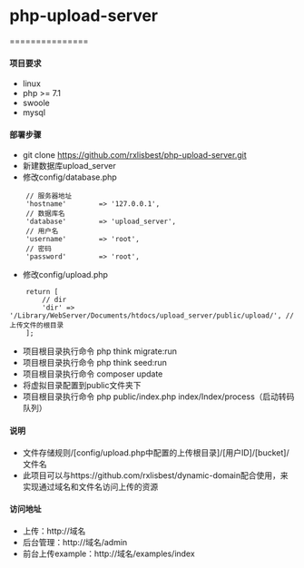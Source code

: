 # php-upload-server
===============

#### 项目要求
- linux
- php >= 7.1
- swoole
- mysql

#### 部署步骤
- git clone https://github.com/rxlisbest/php-upload-server.git
- 新建数据库upload_server
- 修改config/database.php
```
    // 服务器地址
    'hostname'        => '127.0.0.1',
    // 数据库名
    'database'        => 'upload_server',
    // 用户名
    'username'        => 'root',
    // 密码
    'password'        => 'root',
```
- 修改config/upload.php
```
    return [
        // dir
        'dir' => '/Library/WebServer/Documents/htdocs/upload_server/public/upload/', // 上传文件的根目录
    ];
```
- 项目根目录执行命令 php think migrate:run
- 项目根目录执行命令 php think seed:run
- 项目根目录执行命令 composer update
- 将虚拟目录配置到public文件夹下
- 项目根目录执行命令 php public/index.php index/Index/process（启动转码队列）

#### 说明
- 文件存储规则/[config/upload.php中配置的上传根目录]/[用户ID]/[bucket]/文件名
- 此项目可以与https://github.com/rxlisbest/dynamic-domain配合使用，来实现通过域名和文件名访问上传的资源

#### 访问地址
- 上传：http://域名
- 后台管理：http://域名/admin
- 前台上传example：http://域名/examples/index
